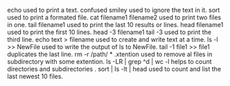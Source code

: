 echo used to print a text.
confused smiley used to ignore the text in it.
sort used to print a formated file.
cat filename1 filename2 used to print two files in one.
tail filename1 used to print the last 10 results or lines.
head filename1 used to print the first 10 lines.
head -3 filename1 tail -3 used to print the third line.
echo text > filename used to create and write text at a time.
ls -l >> NewFile used to write the output of ls to NewFile.
tail -1 file1 >> file1 duplicates the last line.
rm -r /path/ * .xtention used to remove al files in subdirectory with some extention.
ls -LR | grep ^d | wc -l helps to count directories and subdirectories .
sort | ls -lt | head used to count and list the last newest 10 files.
